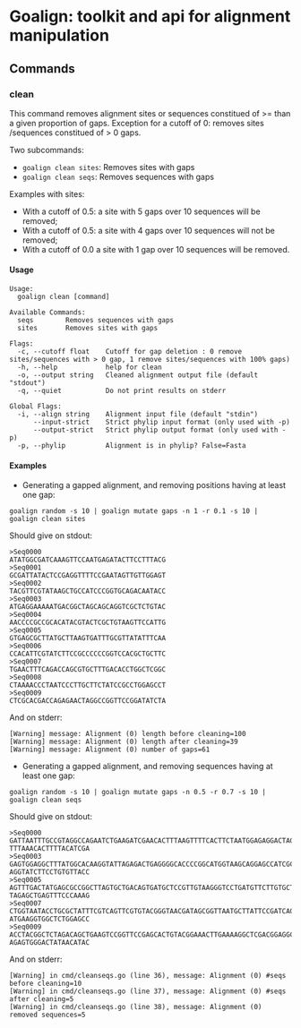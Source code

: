 # Goalign: toolkit and api for alignment manipulation

## Commands

### clean
This command removes alignment sites or sequences constitued of >= than a given proportion of gaps. Exception for a cutoff of 0: removes sites /sequences constitued of > 0 gaps.

Two subcommands:

* `goalign clean sites`: Removes sites with gaps
* `goalign clean seqs`: Removes sequences with gaps

Examples with sites:
- With a cutoff of 0.5: a site with 5 gaps over 10 sequences will be removed;
- With a cutoff of 0.5: a site with 4 gaps over 10 sequences will not be removed;
- With a cutoff of 0.0 a site with 1 gap over 10 sequences will be removed.

#### Usage
```
Usage:
  goalign clean [command]

Available Commands:
  seqs        Removes sequences with gaps
  sites       Removes sites with gaps

Flags:
  -c, --cutoff float    Cutoff for gap deletion : 0 remove sites/sequences with > 0 gap, 1 remove sites/sequences with 100% gaps)
  -h, --help            help for clean
  -o, --output string   Cleaned alignment output file (default "stdout")
  -q, --quiet           Do not print results on stderr

Global Flags:
  -i, --align string    Alignment input file (default "stdin")
      --input-strict    Strict phylip input format (only used with -p)
      --output-strict   Strict phylip output format (only used with -p)
  -p, --phylip          Alignment is in phylip? False=Fasta
```

#### Examples

* Generating a gapped alignment, and removing positions having at least one gap:
```
goalign random -s 10 | goalign mutate gaps -n 1 -r 0.1 -s 10 |  goalign clean sites
```

Should give on stdout:

```
>Seq0000
ATATGGCGATCAAAGTTCCAATGAGATACTTCCTTTACG
>Seq0001
GCGATTATACTCCGAGGTTTTCCGAATAGTTGTTGGAGT
>Seq0002
TACGTTCGTATAAGCTGCCATCCCGGTGCAGACAATACC
>Seq0003
ATGAGGAAAAATGACGGCTAGCAGCAGGTCGCTCTGTAC
>Seq0004
AACCCCGCCGCACATACGTACTCGCTGTAAGTTCCATTG
>Seq0005
GTGAGCGCTTATGCTTAAGTGATTTGCGTTATATTTCAA
>Seq0006
CCACATTCGTATCTTCCGCCCCCCGGTCCACGCTGCTTC
>Seq0007
TGAACTTTCAGACCAGCGTGCTTTGACACCTGGCTCGGC
>Seq0008
CTAAAACCCTAATCCCTTGCTTCTATCCGCCTGGAGCCT
>Seq0009
CTCGCACGACCAGAGAACTAGGCCGGTTCCGGATATCTA
```

And on stderr:
```
[Warning] message: Alignment (0) length before cleaning=100
[Warning] message: Alignment (0) length after cleaning=39
[Warning] message: Alignment (0) number of gaps=61
```

* Generating a gapped alignment, and removing sequences having at least one gap:
```
goalign random -s 10 | goalign mutate gaps -n 0.5 -r 0.7 -s 10 |  goalign clean seqs
```

Should give on stdout:

```
>Seq0000
GATTAATTTGCCGTAGGCCAGAATCTGAAGATCGAACACTTTAAGTTTTCACTTCTAATGGAGAGGACTAGTTCATACTT
TTTAAACACTTTTACATCGA
>Seq0003
GAGTGGAGGCTTTATGGCACAAGGTATTAGAGACTGAGGGGCACCCCGGCATGGTAAGCAGGAGCCATCGCGAAGGCTTC
AGGTATCTTCCTGTGTTACC
>Seq0005
AGTTTGACTATGAGCGCCGGCTTAGTGCTGACAGTGATGCTCCGTTGTAAGGGTCCTGATGTTCTTGTGCTCGCGCATAT
TAGAGCTGAGTTTCCCAAAG
>Seq0007
CTGGTAATACCTGCGCTATTTCGTCAGTTCGTGTACGGGTAACGATAGCGGTTAATGCTTATTCCGATCAGCTCACACCC
ATGAAGGTGGCTCTGGAGCC
>Seq0009
ACCTACGGCTCTAGACAGCTGAAGTCCGGTTCCGAGCACTGTACGGAAACTTGAAAAGGCTCGACGGAGGCTTGTTCCGC
AGAGTGGGACTATAACATAC
```

And on stderr:
```
[Warning] in cmd/cleanseqs.go (line 36), message: Alignment (0) #seqs before cleaning=10
[Warning] in cmd/cleanseqs.go (line 37), message: Alignment (0) #seqs after cleaning=5
[Warning] in cmd/cleanseqs.go (line 38), message: Alignment (0) removed sequences=5
```
